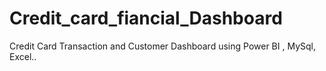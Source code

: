 # Credit_card_fiancial_Dashboard
Credit Card Transaction and Customer Dashboard using Power BI , MySql, Excel..
